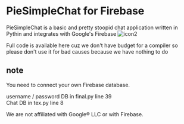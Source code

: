 # PieSimpleChat for Firebase
PieSimpleChat is a basic and pretty stoopid chat application written in Pythin and integrates with Google's Firebase
![icon2](https://user-images.githubusercontent.com/67146455/174904408-4009d610-6c17-4474-bb39-d085177c72c4.png)


Full code is available here cuz we don't have budget for a compiler so please don't use it for bad causes because we have nothing to do  


## note   
You need to connect your own Firebase database.  

username / password DB in final.py line 39  
Chat DB in tex.py line 8


We are not affiliated with Google® LLC or with Firebase.
